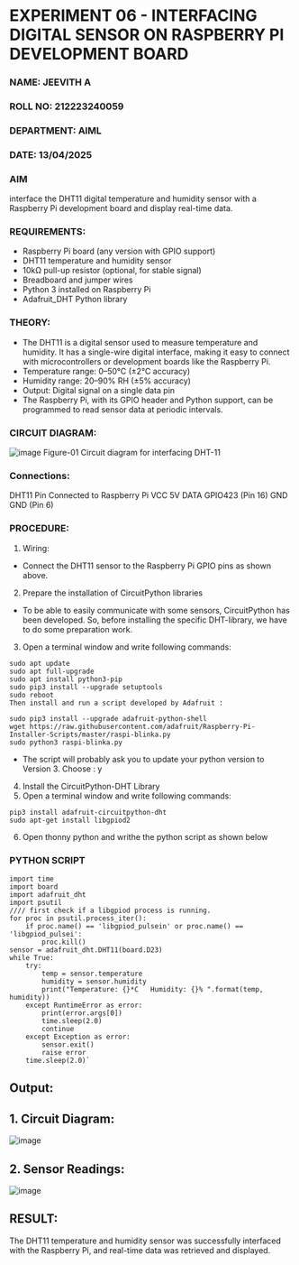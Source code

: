  # EXPERIMENT 06 - INTERFACING DIGITAL SENSOR ON RASPBERRY PI DEVELOPMENT BOARD
### NAME: JEEVITH A
### ROLL NO: 212223240059
### DEPARTMENT: AIML
### DATE: 13/04/2025

### AIM
interface the DHT11 digital temperature and humidity sensor with a Raspberry Pi development board and display real-time data.

### REQUIREMENTS:
- Raspberry Pi board (any version with GPIO support)
- DHT11 temperature and humidity sensor
- 10kΩ pull-up resistor (optional, for stable signal)
- Breadboard and jumper wires
- Python 3 installed on Raspberry Pi
- Adafruit_DHT Python library

### THEORY:
- The DHT11 is a digital sensor used to measure temperature and humidity. It has a single-wire digital interface, making it easy to connect with microcontrollers or development boards like the Raspberry Pi.
- Temperature range: 0–50°C (±2°C accuracy)
- Humidity range: 20–90% RH (±5% accuracy)
- Output: Digital signal on a single data pin
- The Raspberry Pi, with its GPIO header and Python support, can be programmed to read sensor data at periodic intervals.

### CIRCUIT DIAGRAM:
 ![image](https://github.com/user-attachments/assets/4da8be8e-498d-47cc-8d36-edeb1bc9a299)
 Figure-01 Circuit diagram for interfacing DHT-11

### Connections:

DHT11 Pin	Connected to Raspberry Pi
VCC	5V
DATA	GPIO423  (Pin 16)
GND	GND (Pin 6)
 
### PROCEDURE:
1. Wiring:
- Connect the DHT11 sensor to the Raspberry Pi GPIO pins as shown above.
2. Prepare the installation of CircuitPython libraries
- To be able to easily communicate with some sensors, CircuitPython has been developed. So, before installing the specific DHT-library, we have to do some preparation work.
3. Open a terminal window and write following commands:
```
sudo apt update
sudo apt full-upgrade
sudo apt install python3-pip
sudo pip3 install --upgrade setuptools
sudo reboot
Then install and run a script developed by Adafruit :

sudo pip3 install --upgrade adafruit-python-shell
wget https://raw.githubusercontent.com/adafruit/Raspberry-Pi-Installer-Scripts/master/raspi-blinka.py
sudo python3 raspi-blinka.py
```
- The script will probably ask you to update your python version to Version 3. Choose : y

4. Install the CircuitPython-DHT Library
5. Open a terminal window and write following commands:
```
pip3 install adafruit-circuitpython-dht
sudo apt-get install libgpiod2
```
6. Open thonny python and writhe the python script as shown below 


### PYTHON SCRIPT 
```
import time
import board
import adafruit_dht
import psutil
//// first check if a libgpiod process is running. 
for proc in psutil.process_iter():
    if proc.name() == 'libgpiod_pulsein' or proc.name() == 'libgpiod_pulsei':
        proc.kill()
sensor = adafruit_dht.DHT11(board.D23)
while True:
    try:
        temp = sensor.temperature
        humidity = sensor.humidity
        print("Temperature: {}*C   Humidity: {}% ".format(temp, humidity))
    except RuntimeError as error:
        print(error.args[0])
        time.sleep(2.0)
        continue
    except Exception as error:
        sensor.exit()
        raise error
    time.sleep(2.0)`
```
## Output:
## 1. Circuit Diagram:
![image](https://github.com/user-attachments/assets/01a0f21b-7955-4d37-9fab-db32653c7c6f)

## 2. Sensor Readings:
![image](https://github.com/user-attachments/assets/67fe827f-b743-4d4a-a17c-703e5a2658f1)

## RESULT:
The DHT11 temperature and humidity sensor was successfully interfaced with the Raspberry Pi, and real-time data was retrieved and displayed.

